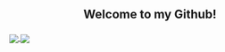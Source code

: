 ## <p align="center"> Welcome to my Github! </p>

<a href="https://github.com/raphaelMrci/github-readme-stats">
  <img align="center" src="https://github-readme-stats.vercel.app/api?username=raphaelMrci&theme=omni" />
</a>

<a href="https://github.com/anuraghazra/github-readme-stats">
  <img align="center" src="https://github-readme-stats.vercel.app/api/top-langs/?username=raphaelMrci&langs_count=8&theme=omni" />
</a>
